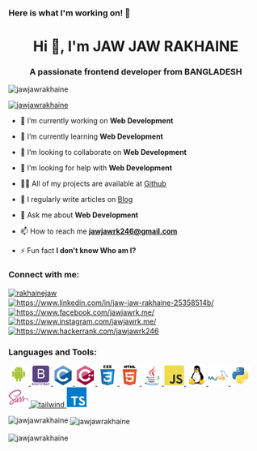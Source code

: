 ### Here is what I'm working on! 👋

<h1 align="center">Hi 👋, I'm JAW JAW RAKHAINE</h1>
<h3 align="center">A passionate frontend developer from BANGLADESH</h3>

<p align="left"> <img src="https://komarev.com/ghpvc/?username=jawjawrakhaine&label=Profile%20views&color=0e75b6&style=flat" alt="jawjawrakhaine" /> </p>

<p align="left"> <a href="https://github.com/ryo-ma/github-profile-trophy"><img src="https://github-profile-trophy.vercel.app/?username=jawjawrakhaine" alt="jawjawrakhaine" /></a> </p>

- 🔭 I’m currently working on **Web Development**

- 🌱 I’m currently learning **Web Development**

- 👯 I’m looking to collaborate on **Web Development**

- 🤝 I’m looking for help with **Web Development**

- 👨‍💻 All of my projects are available at [Github](https://github.com/jawjawrakhaine)

- 📝 I regularly write articles on [Blog](https://l.facebook.com/l.php?u=https%3A%2F%2Fjawjawrakhaine.blogspot.com%2F%3Ffbclid%3DIwAR1Kpp74upSPEiKmRhcbNhi1fZ3zgOizmAlMOA219kPX2QoDF3nYY__OPpM&h=AT2grPnOMSeSd0Uks8ILGTNTb3mdqtY0RB0Kvai6jhvGUJo-cQg2icWLjyo-vPbmpXVbdZKTWJw6IwhdipwXZhJMO6631PTmoId69CQhZ7TQYeCiha13JYUDjHtpsg)

- 💬 Ask me about **Web Development**

- 📫 How to reach me **jawjawrk246@gmail.com**

- ⚡ Fun fact **I don't know Who am I?**

<h3 align="left">Connect with me:</h3>
<p align="left">
<a href="https://twitter.com/rakhainejaw" target="blank"><img align="center" src="https://raw.githubusercontent.com/rahuldkjain/github-profile-readme-generator/master/src/images/icons/Social/twitter.svg" alt="rakhainejaw" height="30" width="40" /></a>
<a href="https://linkedin.com/in/https://www.linkedin.com/in/jaw-jaw-rakhaine-25358514b/" target="blank"><img align="center" src="https://raw.githubusercontent.com/rahuldkjain/github-profile-readme-generator/master/src/images/icons/Social/linked-in-alt.svg" alt="https://www.linkedin.com/in/jaw-jaw-rakhaine-25358514b/" height="30" width="40" /></a>
<a href="https://fb.com/https://www.facebook.com/jawjawrk.me/" target="blank"><img align="center" src="https://raw.githubusercontent.com/rahuldkjain/github-profile-readme-generator/master/src/images/icons/Social/facebook.svg" alt="https://www.facebook.com/jawjawrk.me/" height="30" width="40" /></a>
<a href="https://instagram.com/https://www.instagram.com/jawjawrk.me/" target="blank"><img align="center" src="https://raw.githubusercontent.com/rahuldkjain/github-profile-readme-generator/master/src/images/icons/Social/instagram.svg" alt="https://www.instagram.com/jawjawrk.me/" height="30" width="40" /></a>
<a href="https://www.hackerrank.com/https://www.hackerrank.com/jawjawrk246" target="blank"><img align="center" src="https://raw.githubusercontent.com/rahuldkjain/github-profile-readme-generator/master/src/images/icons/Social/hackerrank.svg" alt="https://www.hackerrank.com/jawjawrk246" height="30" width="40" /></a>
</p>

<h3 align="left">Languages and Tools:</h3>
<p align="left"> <a href="https://developer.android.com" target="_blank"> <img src="https://raw.githubusercontent.com/devicons/devicon/master/icons/android/android-original-wordmark.svg" alt="android" width="40" height="40"/> </a> <a href="https://getbootstrap.com" target="_blank"> <img src="https://raw.githubusercontent.com/devicons/devicon/master/icons/bootstrap/bootstrap-plain-wordmark.svg" alt="bootstrap" width="40" height="40"/> </a> <a href="https://www.cprogramming.com/" target="_blank"> <img src="https://raw.githubusercontent.com/devicons/devicon/master/icons/c/c-original.svg" alt="c" width="40" height="40"/> </a> <a href="https://www.w3schools.com/cpp/" target="_blank"> <img src="https://raw.githubusercontent.com/devicons/devicon/master/icons/cplusplus/cplusplus-original.svg" alt="cplusplus" width="40" height="40"/> </a> <a href="https://www.w3schools.com/css/" target="_blank"> <img src="https://raw.githubusercontent.com/devicons/devicon/master/icons/css3/css3-original-wordmark.svg" alt="css3" width="40" height="40"/> </a> <a href="https://www.w3.org/html/" target="_blank"> <img src="https://raw.githubusercontent.com/devicons/devicon/master/icons/html5/html5-original-wordmark.svg" alt="html5" width="40" height="40"/> </a> <a href="https://www.java.com" target="_blank"> <img src="https://raw.githubusercontent.com/devicons/devicon/master/icons/java/java-original.svg" alt="java" width="40" height="40"/> </a> <a href="https://developer.mozilla.org/en-US/docs/Web/JavaScript" target="_blank"> <img src="https://raw.githubusercontent.com/devicons/devicon/master/icons/javascript/javascript-original.svg" alt="javascript" width="40" height="40"/> </a> <a href="https://www.linux.org/" target="_blank"> <img src="https://raw.githubusercontent.com/devicons/devicon/master/icons/linux/linux-original.svg" alt="linux" width="40" height="40"/> </a> <a href="https://www.mysql.com/" target="_blank"> <img src="https://raw.githubusercontent.com/devicons/devicon/master/icons/mysql/mysql-original-wordmark.svg" alt="mysql" width="40" height="40"/> </a> <a href="https://www.python.org" target="_blank"> <img src="https://raw.githubusercontent.com/devicons/devicon/master/icons/python/python-original.svg" alt="python" width="40" height="40"/> </a> <a href="https://sass-lang.com" target="_blank"> <img src="https://raw.githubusercontent.com/devicons/devicon/master/icons/sass/sass-original.svg" alt="sass" width="40" height="40"/> </a> <a href="https://tailwindcss.com/" target="_blank"> <img src="https://www.vectorlogo.zone/logos/tailwindcss/tailwindcss-icon.svg" alt="tailwind" width="40" height="40"/> </a> <a href="https://www.typescriptlang.org/" target="_blank"> <img src="https://raw.githubusercontent.com/devicons/devicon/master/icons/typescript/typescript-original.svg" alt="typescript" width="40" height="40"/> </a> </p>

<p><img align="left" src="https://github-readme-stats.vercel.app/api/top-langs?username=jawjawrakhaine&show_icons=true&locale=en&layout=compact" alt="jawjawrakhaine" /></p>

<p>&nbsp;<img align="center" src="https://github-readme-stats.vercel.app/api?username=jawjawrakhaine&show_icons=true&locale=en" alt="jawjawrakhaine" /></p>

<p><img align="center" src="https://github-readme-streak-stats.herokuapp.com/?user=jawjawrakhaine&" alt="jawjawrakhaine" /></p>

